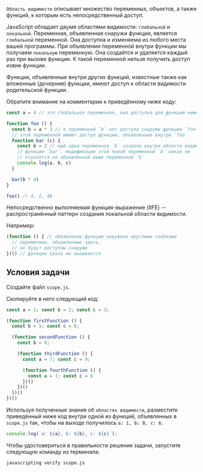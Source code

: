`Область видимости` описывает множество переменных, объектов, а также функций, к которым есть непосредственный доступ.

JavaScript обладает двумя областями видимости: `глобальной` и `локальной`. Переменная, объявленная снаружи функции, является `глобальной` переменной. Она доступна и изменяема из любого места вашей программы. При объявлении переменной внутри функции мы получаем `локальную` переменную. Она создаётся и удаляется каждый раз при вызове функции. К такой переменной нельзя получить доступ извне функции.

Функции, объявленные внутри других функций, известные также как вложенные (дочерние) функции, имеют доступ к области видимости родительской функции.

Обратите внимание на комментарии к приведённому ниже коду:

```js
const a = 4 // это глобальная переменная, она доступна для функций ниже

function foo () {
  const b = a * 3 // к переменной `b` нет доступа снаружи функции `foo`, но к
  // этой переменной имеют доступ функции, объявленные внутри `foo`
  function bar (c) {
    const b = 2 // ещё одна переменная `b` создана внутри области видимости
    // функции `bar`, модификации этой новой переменной `b` никак не
    // отразятся на объявленной выше переменной `b`
    console.log(a, b, c)
  }

  bar(b * 4)
}

foo() // 4, 2, 48
```

Непосредственно выполняемая функция-выражение (IIFE) -- распространённый паттерн создания локальной области видимости.

Например:

```js
(function () { // объявление функции окружено круглыми скобками
  // переменные, объявленные здесь,
  // не будут доступны снаружи
})() // функция сразу же вызывается
```

## Условия задачи

Создайте файл `scope.js`.

Скопируйте в него следующий код:

```js
const a = 1; const b = 2; const c = 3;

(function firstFunction () {
  const b = 5; const c = 6;

  (function secondFunction () {
    const b = 8;

    (function thirdFunction () {
      const a = 7; const c = 9;

      (function fourthFunction () {
        const a = 1; const c = 8
      })()
    })()
  })()
})()
```

Используя полученные знания об `областях видимости`, разместите приведённый ниже код внутри одной из функций, объявленных в `scope.js` так, чтобы на выходе получилось `a: 1, b: 8, c: 6`.

```js
console.log(`a: ${a}, b: ${b}, c: ${c}`);
```

Чтобы удостовериться в правильности решения задачи, запустите следующую команду из терминала:

```bash
javascripting verify scope.js
```
